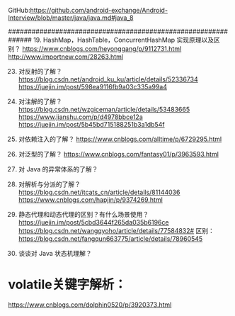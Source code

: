 GitHub:https://github.com/android-exchange/Android-Interview/blob/master/java/java.md#java_8





##############################################################
19. HashMap，HashTable，ConcurrentHashMap 实现原理以及区别？
    https://www.cnblogs.com/heyonggang/p/9112731.html
    http://www.importnew.com/28263.html
    
23. 对反射的了解？
    https://blog.csdn.net/android_ku_ku/article/details/52336734
    https://juejin.im/post/598ea9116fb9a03c335a99a4
    
24. 对注解的了解？
    https://blog.csdn.net/wzgiceman/article/details/53483665
    https://www.jianshu.com/p/d4978bbce12a
    https://juejin.im/post/5b45bd715188251b3a1db54f

25. 对依赖注入的了解？
    https://www.cnblogs.com/alltime/p/6729295.html
    
    
26. 对泛型的了解？
    https://www.cnblogs.com/fantasy01/p/3963593.html
    
28. 对 Java 的异常体系的了解？
    
29. 对解析与分派的了解？
    https://blog.csdn.net/itcats_cn/article/details/81144036
    https://www.cnblogs.com/hapjin/p/9374269.html
    
30. 静态代理和动态代理的区别？有什么场景使用？
    https://juejin.im/post/5cbd3644f265da035b6196ce
    https://blog.csdn.net/wangqyoho/article/details/77584832#
    区别：https://blog.csdn.net/fangqun663775/article/details/78960545
    
31. 谈谈对 Java 状态机理解？

# volatile关键字解析：
   https://www.cnblogs.com/dolphin0520/p/3920373.html
    